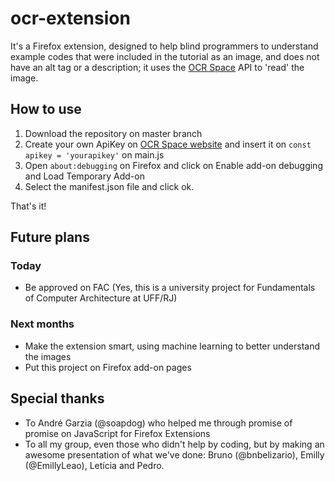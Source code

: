 # ocr-extension

It's a Firefox extension, designed to help blind programmers to understand example codes that were included in the tutorial as an image, and does not have an alt tag or a description;
it uses the [OCR Space](https://ocr.space/) API to 'read' the image.

## How to use
1. Download the repository on master branch
2. Create your own ApiKey on [OCR Space website](http://space.us11.list-manage1.com/subscribe?u=ce17e59f5b68a2fd3542801fd&id=252aee70a1) and insert it on ```const apikey = 'yourapikey'``` on main.js
3. Open ```about:debugging``` on Firefox and click on Enable add-on debugging and Load Temporary Add-on
4. Select the manifest.json file and click ok.

That's it!

## Future plans
### Today
* Be approved on FAC (Yes, this is a university project for Fundamentals of Computer Architecture at UFF/RJ)
### Next months
* Make the extension smart, using machine learning to better understand the images
* Put this project on Firefox add-on pages

## Special thanks
* To André Garzia (@soapdog) who helped me through promise of promise on JavaScript for Firefox Extensions
* To all my group, even those who didn't help by coding, but by making an awesome presentation of what we've done:
Bruno (@bnbelizario), Emilly (@EmillyLeao), Letícia and Pedro.


